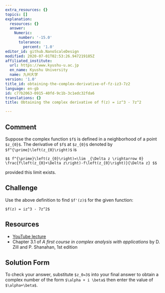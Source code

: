 ```yaml
---
extra_resources: {}
topics: []
explanation:
  resources: {}
  answer:
    Numeric:
      number: '-15.0'
      tolerance:
        percent: '1.0'
editor_id: github.NanoScaleDesign
modified: 2020-07-01T02:53:26.947219185Z
affiliated_institute:
  url: https://www.kyushu-u.ac.jp
  en_name: Kyushu University
  name: 九州大学
version: '1.0'
title_id: obtaining-the-complex-derivative-of-fz-iz3-7z2
language: en-gb
id: c77b2063-0915-40fd-9c1b-3c1edc32fda6
translations: {}
title: Obtaining the complex derivative of f(z) = iz^3 - 7z^2

---
```


## Comment

Suppose the complex function `$f$` is defined in a neighborhood of a point `$z_{0}$`. The derivative of `$f$` at `$z_{0}$` denoted by `$f^{\prime}\left(z_{0}\right)$` is

`$$
f^{\prime}\left(z_{0}\right)=\lim _{\Delta z \rightarrow 0} \frac{f\left(z_{0}+\Delta z\right)-f\left(z_{0}\right)}{\Delta z}
$$`

provided this limit exists.

## Challenge
Use the above definition to find `$f'(z)$` for the given function:

`$f(z) = iz^3 - 7z^2$`

## Resources
- [YouTube lecture](https://www.youtube.com/watch?v=pAhTXJLqJ3E&list=PLi7yHjesblV0sSfZzWdSUXGO683n_nJdQ&index=11)
- Chapter 3.1 of *A first course in complex analysis with applications* by D. Zill and P. Shanahan, 1st edition


## Solution Form
To check your answer, substitute `$z_0=3$` into your final answer to obtain a complex number of the form `$\alpha + i \beta$` then enter the value of `$\alpha+\beta$`.